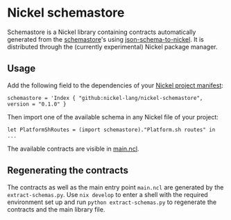 # Nickel schemastore

Schemastore is a Nickel library containing contracts automatically generated
from the [schemastore](https://schemastore.org/json/)'s using
[json-schema-to-nickel](https://github.com/nickel-lang/json-schema-to-nickel/).
It is distributed through the (currently experimental) Nickel package manager.

## Usage

Add the following field to the dependencies of your [Nickel project
manifest](https://nickel-lang.org/user-manual/package-management/#the-manifest-file):

```nickel
schemastore = 'Index { "github:nickel-lang/nickel-schemastore", version = "0.1.0" }
```

Then import one of the available schema in any Nickel file of your project:

```nickel
let PlatformShRoutes = (import schemastore)."Platform.sh routes" in
...
```

The available contracts are visible in [main.ncl](./main.ncl).

## Regenerating the contracts

The contracts as well as the main entry point `main.ncl` are generated by the
`extract-schemas.py`. Use `nix develop` to enter a shell with the required
environment set up and run `python extract-schemas.py` to regenerate the
contracts and the main library file.

